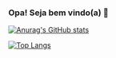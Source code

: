 ### Opa! Seja bem vindo(a) 👋

[![Anurag's GitHub stats](https://github-readme-stats.vercel.app/api?username=kleber-ar&show_icons=true&theme=dark)](https://github.com/anuraghazra/github-readme-stats)

[![Top Langs](https://github-readme-stats.vercel.app/api/top-langs/?username=kleber-ar&layout=compact&theme=dark)](https://github.com/anuraghazra/github-readme-stats)
